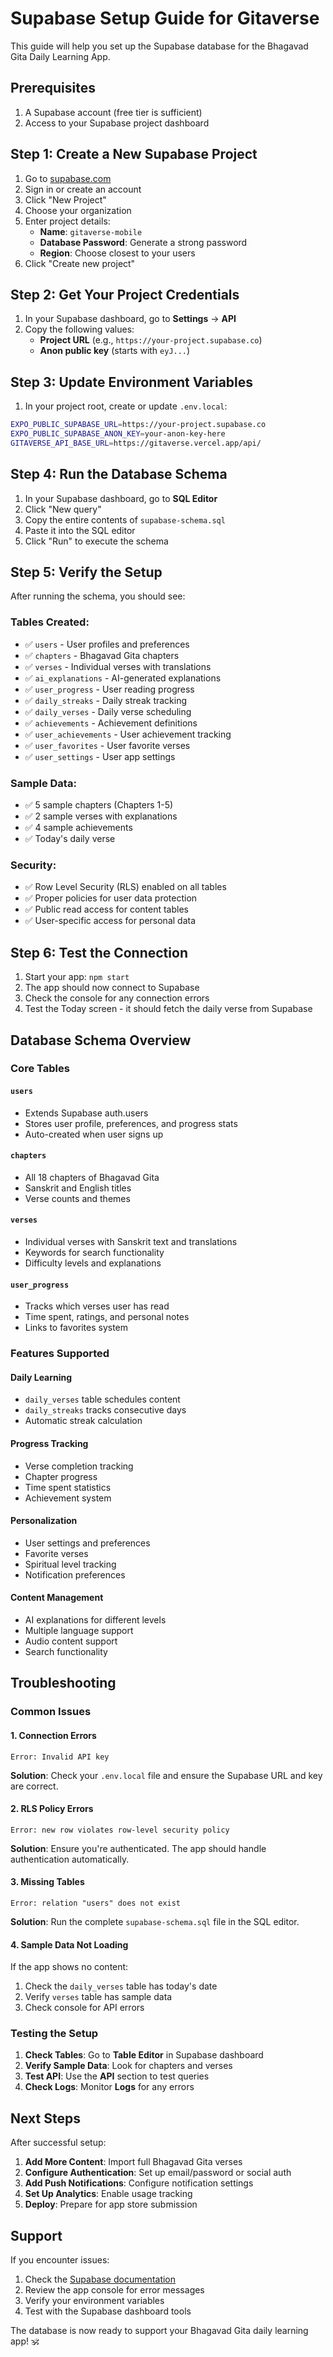 # Supabase Setup Guide for Gitaverse

This guide will help you set up the Supabase database for the Bhagavad Gita Daily Learning App.

## Prerequisites

1. A Supabase account (free tier is sufficient)
2. Access to your Supabase project dashboard

## Step 1: Create a New Supabase Project

1. Go to [supabase.com](https://supabase.com)
2. Sign in or create an account
3. Click "New Project"
4. Choose your organization
5. Enter project details:
   - **Name**: `gitaverse-mobile`
   - **Database Password**: Generate a strong password
   - **Region**: Choose closest to your users
6. Click "Create new project"

## Step 2: Get Your Project Credentials

1. In your Supabase dashboard, go to **Settings** → **API**
2. Copy the following values:
   - **Project URL** (e.g., `https://your-project.supabase.co`)
   - **Anon public key** (starts with `eyJ...`)

## Step 3: Update Environment Variables

1. In your project root, create or update `.env.local`:
```bash
EXPO_PUBLIC_SUPABASE_URL=https://your-project.supabase.co
EXPO_PUBLIC_SUPABASE_ANON_KEY=your-anon-key-here
GITAVERSE_API_BASE_URL=https://gitaverse.vercel.app/api/
```

## Step 4: Run the Database Schema

1. In your Supabase dashboard, go to **SQL Editor**
2. Click "New query"
3. Copy the entire contents of `supabase-schema.sql`
4. Paste it into the SQL editor
5. Click "Run" to execute the schema

## Step 5: Verify the Setup

After running the schema, you should see:

### Tables Created:
- ✅ `users` - User profiles and preferences
- ✅ `chapters` - Bhagavad Gita chapters
- ✅ `verses` - Individual verses with translations
- ✅ `ai_explanations` - AI-generated explanations
- ✅ `user_progress` - User reading progress
- ✅ `daily_streaks` - Daily streak tracking
- ✅ `daily_verses` - Daily verse scheduling
- ✅ `achievements` - Achievement definitions
- ✅ `user_achievements` - User achievement tracking
- ✅ `user_favorites` - User favorite verses
- ✅ `user_settings` - User app settings

### Sample Data:
- ✅ 5 sample chapters (Chapters 1-5)
- ✅ 2 sample verses with explanations
- ✅ 4 sample achievements
- ✅ Today's daily verse

### Security:
- ✅ Row Level Security (RLS) enabled on all tables
- ✅ Proper policies for user data protection
- ✅ Public read access for content tables
- ✅ User-specific access for personal data

## Step 6: Test the Connection

1. Start your app: `npm start`
2. The app should now connect to Supabase
3. Check the console for any connection errors
4. Test the Today screen - it should fetch the daily verse from Supabase

## Database Schema Overview

### Core Tables

#### `users`
- Extends Supabase auth.users
- Stores user profile, preferences, and progress stats
- Auto-created when user signs up

#### `chapters`
- All 18 chapters of Bhagavad Gita
- Sanskrit and English titles
- Verse counts and themes

#### `verses`
- Individual verses with Sanskrit text and translations
- Keywords for search functionality
- Difficulty levels and explanations

#### `user_progress`
- Tracks which verses user has read
- Time spent, ratings, and personal notes
- Links to favorites system

### Features Supported

#### Daily Learning
- `daily_verses` table schedules content
- `daily_streaks` tracks consecutive days
- Automatic streak calculation

#### Progress Tracking
- Verse completion tracking
- Chapter progress
- Time spent statistics
- Achievement system

#### Personalization
- User settings and preferences
- Favorite verses
- Spiritual level tracking
- Notification preferences

#### Content Management
- AI explanations for different levels
- Multiple language support
- Audio content support
- Search functionality

## Troubleshooting

### Common Issues

#### 1. Connection Errors
```
Error: Invalid API key
```
**Solution**: Check your `.env.local` file and ensure the Supabase URL and key are correct.

#### 2. RLS Policy Errors
```
Error: new row violates row-level security policy
```
**Solution**: Ensure you're authenticated. The app should handle authentication automatically.

#### 3. Missing Tables
```
Error: relation "users" does not exist
```
**Solution**: Run the complete `supabase-schema.sql` file in the SQL editor.

#### 4. Sample Data Not Loading
If the app shows no content:
1. Check the `daily_verses` table has today's date
2. Verify `verses` table has sample data
3. Check console for API errors

### Testing the Setup

1. **Check Tables**: Go to **Table Editor** in Supabase dashboard
2. **Verify Sample Data**: Look for chapters and verses
3. **Test API**: Use the **API** section to test queries
4. **Check Logs**: Monitor **Logs** for any errors

## Next Steps

After successful setup:

1. **Add More Content**: Import full Bhagavad Gita verses
2. **Configure Authentication**: Set up email/password or social auth
3. **Add Push Notifications**: Configure notification settings
4. **Set Up Analytics**: Enable usage tracking
5. **Deploy**: Prepare for app store submission

## Support

If you encounter issues:

1. Check the [Supabase documentation](https://supabase.com/docs)
2. Review the app console for error messages
3. Verify your environment variables
4. Test with the Supabase dashboard tools

The database is now ready to support your Bhagavad Gita daily learning app! 🕉️ 